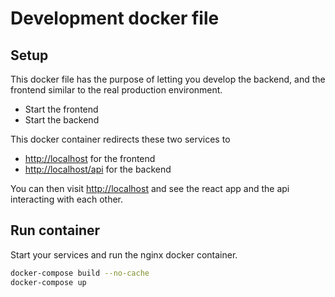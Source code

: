 # Development docker file

## Setup

This docker file has the purpose of letting you develop the backend, and the frontend similar to the real production environment.

+ Start the frontend
+ Start the backend

This docker container redirects these two services to

+ [http://localhost](http://localhost) for the frontend
+ [http://localhost/api](http://localhost) for the backend

You can then visit [http://localhost](http://localhost) and see the react app and the api interacting with each other.

## Run container

Start your services and run the nginx docker container.

```bash
docker-compose build --no-cache
docker-compose up
```
